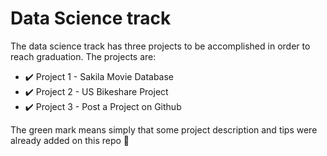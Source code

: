 # Data Science track

The data science track has three projects to be accomplished in order to reach
graduation. The projects are:

- ✔️ Project 1 - Sakila Movie Database
- ✔️ Project 2 - US Bikeshare Project
- ✔️ Project 3 - Post a Project on Github

The green mark means simply that some project description and tips were already added on this repo :memo:
